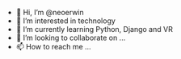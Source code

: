 - 👋 Hi, I’m @neoerwin
- 👀 I’m interested in technology
- 🌱 I’m currently learning Python, Django and VR
- 💞️ I’m looking to collaborate on ...
- 📫 How to reach me ...

<!---
neoerwin/neoerwin is a ✨ special ✨ repository because its `README.md` (this file) appears on your GitHub profile.
You can click the Preview link to take a look at your changes.
--->
